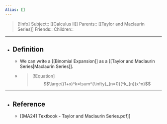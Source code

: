 ```yaml
---
Alias: []
---
```

> [!Info]
> Subject:: [[Calculus II]]
> Parents:: [[Taylor and Maclaurin Series]]
> Friends:: 
> Children:: 
---
- ## Definition
	- We can write a [[Binomial Expansion]] as a [[Taylor and Maclaurin Series|Maclaurin Series]].
	- > [!Equation]
	  > $$\large{(1+x)^k=\sum^{\infty}_{n=0}(^k_{n})x^n}$$
---
- ## Reference
	- [[MA241 Textbook - Taylor and Maclaurin Series.pdf]]